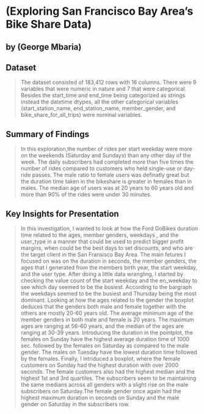 # (Exploring San Francisco Bay Area’s Bike Share Data)
## by (George Mbaria)


## Dataset

> The dataset consisted of 183,412 rows with 16 columns. There were 9 variables that were numeric in nature and 7 that were categorical. Besides the start_time and end_time being categorized as strings instead the datetime dtypes, all the other categorical variables (start_station_name, end_station_name, member_gender, and bike_share_for_all_trips) were nominal variables.

## Summary of Findings

> In this exploration,the number of rides per start weekday were more on the weekends (Saturday and Sundays) than any other day of the week.
The daily subscribers had completed more than five times the number of rides compared to customers who held single-use or day-ride passes.
The male ratio to female users was definatly great but the duration time taken in the bikeshare is greater in females than in males.
The median age of users was at 20 years to 60 years old and more than 90% of the rides were under 30 minutes.

## Key Insights for Presentation

> In this investigation, I wanted to look at how the Ford GoBikes duration time related to the ages, member genders, weekdays , and the user_type in a manner that could be used to predict bigger profit margins, when could be the best days to set discounts, and who are the target client in the San Fransisco Bay Area.
>The main fetures I focused on was on the duration in seconds, the member genders, the ages that I generated from the members birth year, the start weekday, and the user type.
> After doing a little data wrangling, I started by checking the value count of the start weekday and the en_weekday to see which day seemed to be the busiest. According to the bargraph the weekdays seemed to be the busiest and Thursday being the most dominant. Looking at how the ages related to the gender the boxplot deduces that the genders both male and female together with the others are mostly 20-60 years old. The average minimum age of the member genders in both male and female is 20 years. The maximum ages are ranging at 56-60 years, and the median of the ages are ranging at 30-39 years.
> Introducing the duration in the pointplot, the females on Sunday have the highest average duration time of 1000 sec. followed by the females on Saturday as compared to the male gender. The males on Tuesday have the lowest duration time followed by the females.
> Finally, I intriduced a boxplot, where the female customers on Sunday had the highest duration with over 2000 seconds. The female customers also had the highest median and the highest 1st and 3rd quartiles. The subscribers seem to be maintaining the same medians across all genders with a slight rise on the male subscribers on Saturday.The female gender once again had the highest maximum duration in seconds on Sunday and the male gender on Saturday in the subscribers row.
